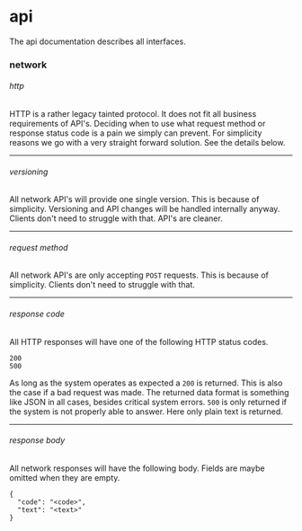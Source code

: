 # api
The api documentation describes all interfaces.

### network

###### http
HTTP is a rather legacy tainted protocol. It does not fit all business
requirements of API's. Deciding when to use what request method or
response status code is a pain we simply can prevent. For simplicity reasons we
go with a very straight forward solution. See the details below.

---

###### versioning
All network API's will provide one single version. This is because of
simplicity. Versioning and API changes will be handled internally anyway.
Clients don't need to struggle with that. API's are cleaner.

---

###### request method
All network API's are only accepting `POST` requests. This is because of
simplicity. Clients don't need to struggle with that.

---

###### response code
All HTTP responses will have one of the following HTTP status codes.
```
200
500
```

As long as the system operates as expected a `200` is returned. This is also
the case if a bad request was made. The returned data format is something like
JSON in all cases, besides critical system errors. `500` is only returned if
the system is not properly able to answer. Here only plain text is returned.

---

###### response body
All network responses will have the following body. Fields are maybe omitted
when they are empty.
```
{
  "code": "<code>",
  "text": "<text>"
}
```
